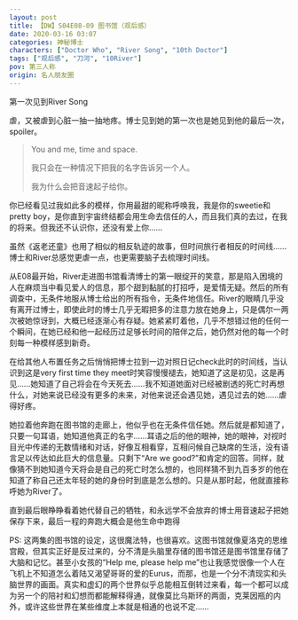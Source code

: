 ```yaml
---
layout: post
title: 【DW】S04E08-09 图书馆（观后感）
date: 2020-03-16 03:07
categories: 神秘博士
characters: ["Doctor Who", "River Song", "10th Doctor"]
tags: ["观后感", "刀河", "10River"]
pov: 第三人称
origin: 名人朋友圈
---
```


第一次见到River Song

虐，又被虐到心脏一抽一抽地疼。博士见到她的第一次也是她见到他的最后一次，spoiler。

> You and me, time and space.
> 
> 我只会在一种情况下把我的名字告诉另一个人。
>
> 我为什么会把音速起子给你。

你已经看见过我如此多的模样，你用最甜的昵称呼唤我，我是你的sweetie和pretty boy，是你直到宇宙终结都会用生命去信任的人，而且我们真的去过，在我的将来。但我还不认识你，还没有爱上你……

虽然《返老还童》也用了相似的相反轨迹的故事，但时间旅行者相反的时间线……博士和River总感觉更虐一点，也更需要脑子去梳理时间线。

从E08最开始，River走进图书馆看清博士的第一眼绽开的笑意，那是陷入困境的人在麻烦当中看见爱人的信息，那个甜到黏腻的打招呼，是爱情无疑。然后的所有调查中，无条件地服从博士给出的所有指令，无条件地信任。River的眼睛几乎没有离开过博士，即使此时的博士几乎无暇把多的注意力放在她身上，只是偶尔一两次被她惊讶到，大概已经逐渐心有存疑。她紧紧盯着他，几乎不想错过他的任何一个瞬间，在她已经和他一起经历过足够长时间的陪伴之后，她仍然对他的每一个时刻每一种模样感到新奇。

在给其他人布置任务之后悄悄把博士拉到一边对照日记check此时的时间线，当认识到这是very first time they meet时笑容慢慢褪去，她知道了这是初见，这是再见……她知道了自己将会在今天死去……我不知道她面对已经被剧透的死亡时再想什么，对她来说已经没有更多的未来，对他来说还会遇见她，遇见过去的她……虐得好疼。

她拉着他奔跑在图书馆的走廊上，他似乎也在无条件信任她。然后就是都知道了，只要一句耳语，她知道他真正的名字……耳语之后的他的眼神，她的眼神，对视时目光中传递的无数情绪和对话，好像互相看穿，互相问候自己缺席的生活，没有语言足以传达如此巨大的信息量。只剩下“Are we good?”和肯定的回答。同样，就像猜不到她知道今天将会是自己的死亡时怎么想的，也同样猜不到九百多岁的他在知道了称自己还太年轻的她的身份时到底是怎么想的。只是从那时起，他就直接称呼她为River了。

直到最后眼睁睁看着她代替自己的牺牲，和永远学不会放弃的博士用音速起子把她保存下来，最后一程的奔跑大概会是他生命中跑得

PS: 这两集的图书馆的设定，这很魔法特，也很喜欢。这图书馆就像夏洛克的思维宫殿，但其实正好是反过来的，分不清是头脑里存储的图书馆还是图书馆里存储了大脑和记忆。甚至小女孩的“Help me, please help me”也让我感觉很像一个人在飞机上不知道怎么着陆又渴望哥哥的爱的Eurus，而那，也是一个分不清现实和头脑世界的画面。真实和虚幻的两个世界似乎总能相互倒转过来看，每一个都可以成为另一个的陪衬和幻想而都能解释得通，就像莫比乌斯环的两面，克莱因瓶的内外，或许这些世界在某些维度上本就是相通的也说不定……
